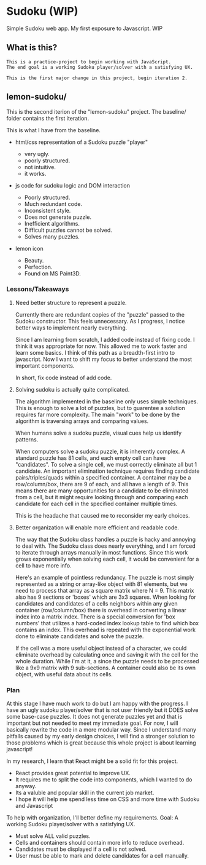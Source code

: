 # Sudoku (WIP)
Simple Sudoku web app. My first exposure to Javascript. WIP

## What is this? ##
    This is a practice-project to begin working with JavaScript.
    The end goal is a working Sudoku player/solver with a satisfying UX.
    
    This is the first major change in this project, begin iteration 2. 

## lemon-sudoku/ ##

This is the second iterion of the "lemon-sudoku" project.
The baseline/ folder contains the first iteration.

This is what I have from the baseline.

* html/css representation of a Sudoku puzzle "player" 
    * very ugly.
    * poorly structured.
    * not intuitive. 
    * it works.

* js code for sudoku logic and DOM interaction
    * Poorly structured.
    * Much redundant code.
    * Inconsistent style.
    * Does not generate puzzle.
    * Inefficient algorithms.
    * Difficult puzzles cannot be solved. 
    * Solves many puzzles.

* lemon icon
    * Beauty.
    * Perfection.
    * Found on MS Paint3D.

### Lessons/Takeaways ###

1. Need better structure to represent a puzzle.
   
   Currently there are redundant copies of the "puzzle" passed
   to the Sudoku constructor. This feels unnecessary. As I progress, 
   I notice better ways to implement nearly everything. 
   
   Since I am learning from scratch, I added code instead of fixing code.
   I think it was appropriate for now. This allowed me to work faster
   and learn some basics. I think of this path as a breadth-first intro 
   to javascript. Now I want to shift my focus to better understand
   the most important components.

   In short, fix code instead of add code. 

2. Solving sudoku is actually quite complicated.

   The algorithm implemented in the baseline only uses simple techniques.
   This is enough to solve a lot of puzzles, but to guarentee a solution 
   requires far more complexity. The main "work" to be done by the algorithm 
   is traversing arrays and comparing values. 

   When humans solve a sudoku puzzle, visual cues help us identify patterns.
   
   When computers solve a sudoku puzzle, it is inherently complex. 
   A standard puzzle has 81 cells, and each empty cell can have "candidates".
   To solve a single cell, we must correctly eliminate all but 1 candidate.
   An important elimination technique requires finding candidate pairs/triples/quads
   within a specified container. A container may be a row/column/box, there are 9 
   of each, and all have a length of 9. This means there are many opportunities for a candidate to be eliminated from a cell, but it might require looking through and comparing each candidate for each cell in the specified container multiple times. 
   
   This is the headache that caused me to reconsider my early choices.

3. Better organization will enable more efficient and readable code.
   
   The way that the Sudoku class handles a puzzle is hacky and annoying to deal with.
   The Sudoku class does nearly everything, and I am forced to iterate through arrays
   manually in most functions. Since this work grows exponentially when solving each cell,
   it would be convenient for a cell to have more info. 
   
   Here's an example of pointless redundancy. 
   The puzzle is most simply represented as a string or array-like object with 81 elements, but we need to process that array as a square matrix where N = 9. This matrix also has 9 sections or 'boxes' which are 3x3 squares. When looking for candidates and candidates of a cells neighbors within any given container (row/column/box) there is overhead in
   converting a linear index into a matrix index. There is a special conversion for 'box numbers' that utilizes a hard-coded index lookup table to find which box contains an index.
   This overhead is repeated with the exponential work done to eliminate candidates and 
   solve the puzzle. 

   If the cell was a more useful object instead of a character, we could eliminate overhead by calculating once and saving it with the cell for the whole duration.
   While i'm at it, a since the puzzle needs to be processed like a 9x9 matrix with 9 sub-sections. A container could also be its own object, with useful data about its 
   cells.


### Plan ###

At this stage I have much work to do but I am happy with the progress.
I have an ugly sudoku player/solver that is not user friendly but it DOES solve some base-case puzzles. It does not generate puzzles yet and that is important but not
needed to meet my immediate goal. For now, I will basically rewrite the code in a 
more modular way. Since I understand many pitfalls caused by my early design choices, I 
will find a stronger solution to those problems which is great because this whole project
is about learning javascript!

In my research, I learn that React might be a solid fit for this project.
* React provides great potential to improve UX. 
* It requires me to split the code into components, which I wanted to do anyway.
* Its a valuble and popular skill in the current job market.
* I hope it will help me spend less time on CSS and more time with Sudoku and Javascript


To help with organization, I'll better define my requirements.
   Goal: A working Sudoku player/solver with a satisfying UX.
   * Must solve ALL valid puzzles.
   * Cells and containers should contain more info to reduce overhead.
   * Candidates must be displayed if a cell is not solved.
   * User must be able to mark and delete candidates for a cell manually.


   